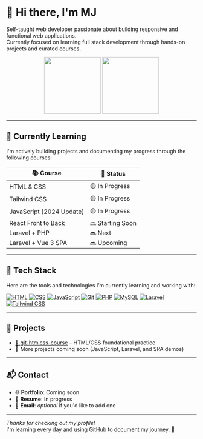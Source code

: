 # 👋 Hi there, I'm MJ

Self-taught web developer passionate about building responsive and functional web applications.  
Currently focused on learning full stack development through hands-on projects and curated courses.

<div align="center">
  <img src="https://github-readme-stats.vercel.app/api?username=mjaaaa24&hide_title=true&show_icons=true&include_all_commits=true&count_private=true&theme=tokyonight&hide_border=false" height="150" />
  <img src="https://github-readme-stats.vercel.app/api/top-langs?username=mjaaaa24&layout=compact&langs_count=6&theme=tokyonight&hide_border=false" height="150" />
</div>

---

## 🚧 Currently Learning

I'm actively building projects and documenting my progress through the following courses:

| 📚 Course | 🔄 Status |
|----------|-----------|
| HTML & CSS | 🟡 In Progress |
| Tailwind CSS | 🟡 In Progress |
| JavaScript (2024 Update) | 🟡 In Progress |
| React Front to Back | 🔜 Starting Soon |
| Laravel + PHP | 🔜 Next |
| Laravel + Vue 3 SPA | 🔜 Upcoming |

---

## 🧰 Tech Stack

Here are the tools and technologies I’m currently learning and working with:

[![HTML](https://img.shields.io/badge/HTML5-E34F26?style=flat&logo=html5&logoColor=white)](https://developer.mozilla.org/en-US/docs/Web/HTML)
[![CSS](https://img.shields.io/badge/CSS-639?style=flat&logo=css&logoColor=fff)](https://developer.mozilla.org/en-US/docs/Web/CSS)
[![JavaScript](https://img.shields.io/badge/JavaScript-F7DF1E?style=flat&logo=javascript&logoColor=black)](https://developer.mozilla.org/en-US/docs/Web/JavaScript)
[![Git](https://img.shields.io/badge/Git-F05032?style=flat&logo=git&logoColor=white)](https://git-scm.com/doc)
[![PHP](https://img.shields.io/badge/PHP-777BB4?style=flat&logo=php&logoColor=white)](https://www.php.net/docs.php)
[![MySQL](https://img.shields.io/badge/MySQL-4479A1?style=flat&logo=mysql&logoColor=white)](https://dev.mysql.com/doc/)
[![Laravel](https://img.shields.io/badge/Laravel-FB503B?style=flat&logo=laravel&logoColor=white)](https://laravel.com/docs)
[![Tailwind CSS](https://img.shields.io/badge/TailwindCSS-38B2AC?style=flat&logo=tailwind-css&logoColor=white)](https://tailwindcss.com/docs)
<!-- [![React](https://img.shields.io/badge/React-61DAFB?style=flat&logo=react&logoColor=black)](https://react.dev/learn) -->
<!-- [![Vue.js](https://img.shields.io/badge/Vue.js-4FC08D?style=flat&logo=vue.js&logoColor=white)](https://vuejs.org/guide/introduction.html) -->

---

## 📁 Projects

- [📘 git-htmlcss-course](https://github.com/mjaaaa24/git-htmlcss-course) – HTML/CSS foundational practice
- 🔧 More projects coming soon (JavaScript, Laravel, and SPA demos)

---

## 📬 Contact

- 🌐 **Portfolio**: Coming soon
- 💼 **Resume**: In progress
- 📧 **Email**: _optional_ if you'd like to add one

---

_Thanks for checking out my profile!_  
I'm learning every day and using GitHub to document my journey. 🚀
